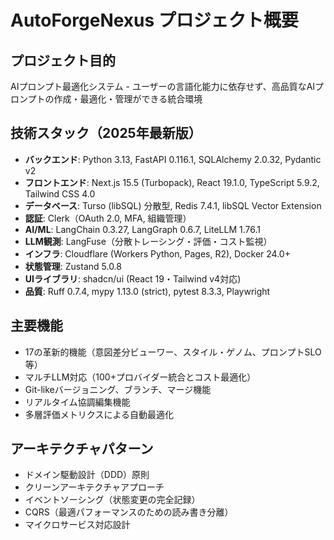 # AutoForgeNexus プロジェクト概要

## プロジェクト目的
AIプロンプト最適化システム - ユーザーの言語化能力に依存せず、高品質なAIプロンプトの作成・最適化・管理ができる統合環境

## 技術スタック（2025年最新版）
- **バックエンド**: Python 3.13, FastAPI 0.116.1, SQLAlchemy 2.0.32, Pydantic v2
- **フロントエンド**: Next.js 15.5 (Turbopack), React 19.1.0, TypeScript 5.9.2, Tailwind CSS 4.0
- **データベース**: Turso (libSQL) 分散型, Redis 7.4.1, libSQL Vector Extension
- **認証**: Clerk（OAuth 2.0, MFA, 組織管理）
- **AI/ML**: LangChain 0.3.27, LangGraph 0.6.7, LiteLLM 1.76.1
- **LLM観測**: LangFuse（分散トレーシング・評価・コスト監視）
- **インフラ**: Cloudflare (Workers Python, Pages, R2), Docker 24.0+
- **状態管理**: Zustand 5.0.8
- **UIライブラリ**: shadcn/ui (React 19・Tailwind v4対応)
- **品質**: Ruff 0.7.4, mypy 1.13.0 (strict), pytest 8.3.3, Playwright

## 主要機能
- 17の革新的機能（意図差分ビューワー、スタイル・ゲノム、プロンプトSLO等）
- マルチLLM対応（100+プロバイダー統合とコスト最適化）
- Git-likeバージョニング、ブランチ、マージ機能
- リアルタイム協調編集機能
- 多層評価メトリクスによる自動最適化

## アーキテクチャパターン
- ドメイン駆動設計（DDD）原則
- クリーンアーキテクチャアプローチ
- イベントソーシング（状態変更の完全記録）
- CQRS（最適パフォーマンスのための読み書き分離）
- マイクロサービス対応設計